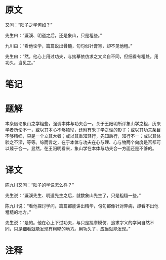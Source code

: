 # 原文
又问：“陆子之学何如？”

先生曰：“濂溪、明道之后，还是象山，只是粗些。”

九川曰：“看他论学，篇篇说出骨髓，句句似针膏肓，却不见他粗。”

先生曰：“然。他心上用过功夫，与揣摹依仿求之文义自不同，但细看有粗处。用功久，当见之。”
# 笔记

# 题解
本条借论象山之学粗些，强调本体与功夫合一。关于王阳明所评象山学之粗，历来学者所论不一，或以其本心不够颖彻，还附有朱子学之理的影子；或以其功夫条目不够精细，只是一个立其大者；或以其重知轻行，先知后行，知行不一；或以其体验之不深，等等。综而言之，在于本体与功夫在心与理、心与物两个向度是否都可以臻于合一。显然，在王阳明看来，象山学在本体与功夫合一方面还是不够的。
# 译文
陈九川又问：“陆子的学说怎么样？”

先生说：“濂溪先生、明道先生之后，就数象山先生了，只是粗糙一些。”

陈九川说：“看他探讨学问，篇篇都能讲出精华，句句都像针对弊病，却看不出他粗糙的地方。”

先生说：“是的。他在心上下过功夫，与只是揣摩模仿、追求字义的学问自然不同，只是细看就能发现有粗糙的地方。用功久了，应当就能发现。”
# 注释